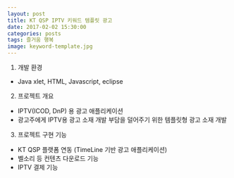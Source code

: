 ```yaml
---
layout: post
title: KT QSP IPTV 키워드 템플릿 광고 
date: 2017-02-02 15:30:00 
categories: posts 
tags: 즐거움 행복
image: keyword-template.jpg
---
```


1) 개발 환경  
- Java xlet, HTML, Javascript, eclipse

2) 프로젝트 개요  
- IPTV(ICOD, DnP) 용 광고 애플리케이션  
- 광고주에게 IPTV용 광고 소재 개발 부담을 덜어주기 위한 템플릿형 광고 소재 개발  

3) 프로젝트 구현 기능  
- KT QSP 플랫폼 연동 (TimeLine 기반 광고 애플리케이션)  
- 벨소리 등 컨텐츠 다운로드 기능  
- IPTV 결제 기능  
